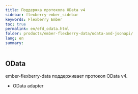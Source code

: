 ```yaml
---
title: Поддержка протокола OData v4
sidebar: flexberry-ember_sidebar
keywords: Flexberry Ember
toc: true
permalink: en/efd_odata.html
folder: products/ember-flexberry-data/odata-and-jsonapi/
lang: en
summary: 
---
```


## OData

ember-flexberry-data поддерживает протокол OData v4.

* OData adapter